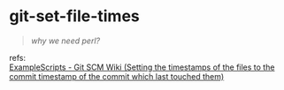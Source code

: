 # git-set-file-times

> _why we need perl?_

refs:   
[ExampleScripts - Git SCM Wiki (Setting the timestamps of the files to the commit timestamp of the commit which last touched them)](https://git.wiki.kernel.org/index.php/ExampleScripts#Setting_the_timestamps_of_the_files_to_the_commit_timestamp_of_the_commit_which_last_touched_them)